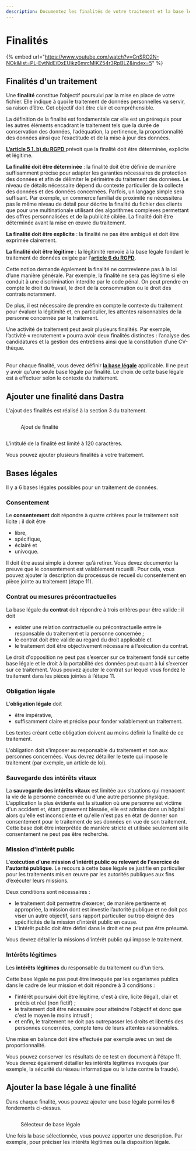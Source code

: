 ```yaml
---
description: Documentez les finalités de votre traitement et la base légale associée
---
```


# Finalités

{% embed url="https://www.youtube.com/watch?v=CnSRO2N-NOk&list=PL-EvtNdEiDxEUikz6mrcMlKZ54r3RpBLZ&index=5" %}

## Finalités d'un traitement

Une **finalité** constitue l’objectif poursuivi par la mise en place  de votre fichier. Elle indique à quoi le traitement de données personnelles va servir, sa raison d’être. Cet objectif doit être clair et compréhensible.

La définition de la finalité est fondamentale car elle est un prérequis pour les autres éléments encadrant le traitement tels que la durée de conservation des données, l’adéquation, la pertinence, la proportionnalité des données ainsi que l’exactitude et de la mise à jour des données.

[**L’article 5 1. b) du RGPD** ](https://www.cnil.fr/fr/reglement-europeen-protection-donnees/chapitre2#Article5)prévoit que la finalité doit être déterminée, explicite et légitime.

**La finalité doit être déterminée** : la finalité doit être définie de manière suffisamment précise pour adapter les garanties nécessaires de protection des données et afin de délimiter le périmètre du traitement des données. Le niveau de détails nécessaire dépend du contexte particulier de la collecte des données et des données concernées. Parfois, un langage simple sera suffisant. Par exemple, un commerce familial de proximité ne nécessitera pas le même niveau de détail pour décrire la finalité du fichier des clients que pour une multinationale utilisant des algorithmes complexes permettant des offres personnalisées et de la publicité ciblée. La finalité doit être déterminée avant la mise en œuvre du traitement.

**La finalité doit être explicite** : la finalité ne pas être ambiguë et doit être exprimée clairement. &#x20;

**La finalité doit être légitime** : la légitimité renvoie à la base légale fondant le traitement de données exigée par l’[**article 6 du RGPD**](https://www.cnil.fr/fr/reglement-europeen-protection-donnees/chapitre2).&#x20;

Cette notion demande également la finalité ne contrevienne pas à la loi d’une manière générale. Par exemple, la finalité ne sera pas légitime si elle conduit à une discrimination interdite par le code pénal. On peut prendre en compte le droit du travail, le droit de la consommation ou le droit des contrats notamment.&#x20;

De plus, il est nécessaire de prendre en compte le contexte du traitement pour évaluer la légitimité et, en particulier, les attentes raisonnables de la personne concernée par le traitement.&#x20;

Une activité de traitement peut avoir plusieurs finalités. Par exemple, l’activité « recrutement » pourra avoir deux finalités distinctes : l’analyse des candidatures et la gestion des entretiens ainsi que la constitution d’une CV-thèque.&#x20;

\
Pour chaque finalité, vous devez définir [**la base légale**](https://www.cnil.fr/fr/les-bases-legales) applicable. Il ne peut y avoir qu’une seule base légale par finalité. Le choix de cette base légale est à effectuer selon le contexte du traitement.

## Ajouter une finalité dans Dastra&#x20;

L'ajout des finalités est réalisé à la section 3 du traitement.

<figure><img src="../../../.gitbook/assets/image (1) (1) (1).png" alt=""><figcaption><p>Ajout de finalité</p></figcaption></figure>



<figure><img src="../../../.gitbook/assets/image (2) (1) (1).png" alt=""><figcaption></figcaption></figure>

L'intitulé de la finalité est limité à 120 caractères.&#x20;

Vous pouvez ajouter plusieurs finalités à votre traitement.

## Bases légales&#x20;

Il y a 6 bases légales possibles pour un traitement de données.

### Consentement

Le **consentement** doit répondre à quatre critères pour le traitement soit licite : il doit être&#x20;

* libre,&#x20;
* spécifique,&#x20;
* éclairé et&#x20;
* univoque.&#x20;

Il doit être aussi simple à donner qu’à retirer. Vous devez documenter la preuve que le consentement est valablement recueilli. Pour cela, vous pouvez ajouter la description du processus de recueil du consentement en pièce jointe au traitement (étape 11).

### Contrat ou mesures précontractuelles

La base légale du **contrat** doit répondre à trois critères pour être valide : il doit&#x20;

* exister une relation contractuelle ou précontractuelle entre le responsable du traitement et la personne concernée ;&#x20;
* le contrat doit être valide au regard du droit applicable et&#x20;
* le traitement doit être objectivement nécessaire à l’exécution du contrat.&#x20;

Le droit d'opposition ne peut pas s’exercer sur ce traitement fondé sur cette base légale et le droit à la portabilité des données peut quant à lui s’exercer sur ce traitement. Vous pouvez ajouter le contrat sur lequel vous fondez le traitement dans les pièces jointes à l’étape 11.

### Obligation légale

L’**obligation légale** doit&#x20;

* être impérative,&#x20;
* suffisamment claire et précise pour fonder valablement un traitement.&#x20;

Les textes créant cette obligation doivent au moins définir la finalité de ce traitement.&#x20;

L'obligation doit s'imposer au responsable du traitement et non aux personnes concernées. Vous devrez détailler le texte qui impose le traitement (par exemple, un article de loi).

### **Sauvegarde des intérêts vitaux**

La **sauvegarde des intérêts vitaux** est limitée aux situations qui menacent la vie de la personne concernée ou d'une autre personne physique. L'application la plus évidente est la situation où une personne est victime d'un accident et, étant gravement blessée, elle est admise dans un hôpital alors qu'elle est inconsciente et qu'elle n'est pas en état de donner son consentement pour le traitement de ses données en vue de son traitement. Cette base doit être interprétée de manière stricte et utilisée seulement si le consentement ne peut pas être recherché.

### Mission d'intérêt public

L'**exécution d'une mission d'intérêt public ou relevant de l'exercice de l'autorité publique**. Le recours à cette base légale se justifie en particulier pour les traitements mis en œuvre par les autorités publiques aux fins d’exécuter leurs missions.&#x20;

Deux conditions sont nécessaires :&#x20;

* le traitement doit permettre d’exercer, de manière pertinente et appropriée, la mission dont est investie l’autorité publique et ne doit pas viser un autre objectif, sans rapport particulier ou trop éloigné des spécificités de la mission d’intérêt public en cause.&#x20;
* L'intérêt public doit être défini dans le droit et ne peut pas être présumé.&#x20;

Vous devrez détailler la missions d'intérêt public qui impose le traitement.

### Intérêts légitimes

Les **intérêts légitimes** du responsable du traitement ou d'un tiers.&#x20;

Cette base légale ne pas peut être invoquée par les organismes publics dans le cadre de leur mission et doit répondre à 3 conditions :&#x20;

* l'intérêt poursuivi doit être légitime, c'est à dire, licite (légal), clair et précis et réel (non fictif) ;&#x20;
* le traitement doit être nécessaire pour atteindre l'objectif et donc que c'est le moyen le moins intrusif ;&#x20;
* et enfin, le traitement ne doit pas outrepasser les droits et libertés des personnes concernées, compte tenu de leurs attentes raisonnables.&#x20;

Une mise en balance doit être effectuée par exemple avec un test de proportionnalité.&#x20;

Vous pouvez conserver les résultats de ce test en document à l'étape 11. Vous devrez également détailler les intérêts légitimes invoqués (par exemple, la sécurité du réseau informatique ou la lutte contre la fraude).

## Ajouter la base légale à une finalité

Dans chaque finalité, vous pouvez ajouter une base légale parmi les 6 fondements ci-dessus.

<figure><img src="../../../.gitbook/assets/image (3) (1) (1).png" alt=""><figcaption><p>Sélecteur de base légale</p></figcaption></figure>

Une fois la base sélectionnée, vous pouvez apporter une description. Par exemple, pour préciser les intérêts légitimes ou la disposition légale.&#x20;



